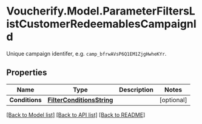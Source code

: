 # Voucherify.Model.ParameterFiltersListCustomerRedeemablesCampaignId
Unique campaign identifer, e.g. `camp_bfrwAVsP6Q1EM1ZjgHwheKYr`.

## Properties

Name | Type | Description | Notes
------------ | ------------- | ------------- | -------------
**Conditions** | [**FilterConditionsString**](FilterConditionsString.md) |  | [optional] 

[[Back to Model list]](../../README.md#documentation-for-models) [[Back to API list]](../../README.md#documentation-for-api-endpoints) [[Back to README]](../../README.md)

